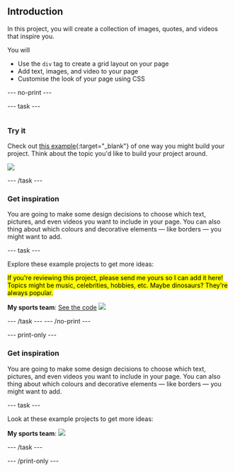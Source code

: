 ## Introduction

In this project, you will create a collection of images, quotes, and videos that inspire you.

You will
+ Use the `div` tag to create a grid layout on your page
+ Add text, images, and video to your page
+ Customise the look of your page using CSS

--- no-print ---

--- task ---

<div style="display: flex; flex-wrap: wrap">
<div style="flex-basis: 175px; flex-grow: 1">  

### Try it 

Check out [this example](https://philhar.trinket.io/sites/project_4){:target="_blank"} of one way you might build your project. Think about the topic you'd like to build your project around.

<a href="https://philhar.trinket.io/sites/project_4" target="_blank"><img src="images/page_preview.png"></a>

--- /task ---

### Get inspiration 

You are going to make some design decisions to choose which text, pictures, and even videos you want to include in your page. You can also thing about which colours and decorative elements — like borders — you might want to add.

--- task ---

Explore these example projects to get more ideas:

<mark>If you're reviewing this project, please send me yours so I can add it here! Topics might be music, celebrities, hobbies, etc. Maybe dinosaurs? They're always popular.</mark>

**My sports team**: [See the code](https://trinket.io/html/20ceb84b20)
<a href="https://philhar.trinket.io/sites/my-favourite-team" target="_blank"><img src="images/team_page_preview.png"></a>

--- /task ---
--- /no-print ---

--- print-only ---

### Get inspiration 

You are going to make some design decisions to choose which text, pictures, and even videos you want to include in your page. You can also thing about which colours and decorative elements — like borders — you might want to add.

--- task ---

Look at these example projects to get more ideas:

**My sports team**:
<img src="images/team_page_preview.png">

--- /task ---

--- /print-only ---

